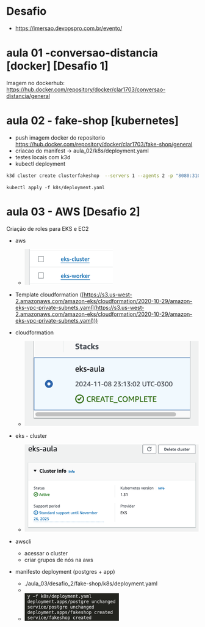 # Desafio

- https://imersao.devopspro.com.br/evento/

# aula 01 -conversao-distancia [docker] [Desafio 1]

Imagem no dockerhub: https://hub.docker.com/repository/docker/clar1703/conversao-distancia/general

# aula 02 - fake-shop [kubernetes]

- push imagem docker do repositorio https://hub.docker.com/repository/docker/clar1703/fake-shop/general
- criacao do manifest -> aula_02/k8s/deployment.yaml
- testes locais com k3d
- kubectl deployment

```bash
k3d cluster create clusterfakeshop  --servers 1 --agents 2 -p "8080:31000@loadbalancer"
```

```
kubectl apply -f k8s/deployment.yaml
```

# aula 03 - AWS [Desafio 2]

Criação de roles para EKS e EC2

- aws
  - ![1731169274259](https://github.com/clarcolaco/devopspro-desafio/raw/aula-01/image/README/1731169274259.png)


- Template cloudformation ([https://s3.us-west-2.amazonaws.com/amazon-eks/cloudformation/2020-10-29/amazon-eks-vpc-private-subnets.yaml](https://s3.us-west-2.amazonaws.com/amazon-eks/cloudformation/2020-10-29/amazon-eks-vpc-private-subnets.yaml)))

- cloudformation

  - ![1731118605961](https://github.com/clarcolaco/devopspro-desafio/raw/aula-01/image/README/1731118605961.png)
- eks - cluster

  - ![1731170181788](image/README/1731170181788.png)
- awscli

  - acessar o cluster
  - criar grupos de nós na aws
- manifesto deployment (postgres + app)

  - ./aula_03/desafio_2/fake-shop/k8s/deployment.yaml
  - 
  - ![1731173265736](image/README/1731173265736.png)
